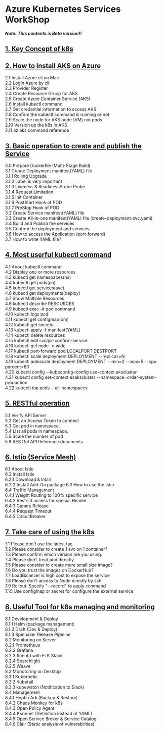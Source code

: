 # Azure Kubernetes Services WorkShop


***Note: This contents is Beta version!!***


## [1. Key Concept of k8s](Kubernetes-Workshop1.md)  

  
## [2. How to install AKS on Azure](Kubernetes-Workshop2.md)  
  
2.1 Install Azure cli on Mac  
2.2 Login Azure by cli  
2.3 Provider Register  
2.4 Create Resource Gruop for AKS  
2.5 Create Azure Container Service (AKS)  
2.6 Install kubectl command  
2.7 Get credential information to access AKS  
2.8 Confirm the kubectl command is running or not  
2.9 Scale the node for AKS node (VM) not pods  
2.10 Version up the k8s in AKS  
2.11 az aks command reference  
  
## [3. Basic operation to create and publish the Service](Kubernetes-Workshop3.md)
3.0 Prepare Dockerfile (Multi-Stage Build)  
3.1 Create Deployment manifest(YAML) file  
3.1.1 Rolling Upgrade  
3.1.2 Label is very important  
3.1.3 Liveness & ReadinessProbe Probe  
3.1.4 Request Limitation  
3.1.5 Init Container  
3.1.6 PostStart Hook of POD  
3.1.7 PreStop Hook of POD   
3.2 Create Service manifest(YAML) file  
3.3 Create All-in-one manifest(YAML) file (create-deployment-svc.yaml)  
3.4 Build and Publish the services  
3.5 Confirm the deployment and services  
3.6 How to access the Application (port-forward)  
3.7 How to write YAML file?  

## [4. Most userful kubectl command](Kubernetes-Workshop4.md)  
4.1 About kubectl command  
4.2 Display one or more resources  
4.3 kubectl get namespaces(ns)  
4.4 kubectl get pods(po)  
4.5 kubectl get services(svc)  
4.6 kubectl get deployments(deploy)  
4.7 Show Multiple Resources  
4.8 kubectl describe RESOURCES  
4.9 kubectl exec -it pod command  
4.10 kubectl logs pod  
4.11 kubectl get configmap(cm)  
4.12 kubectl get secrets  
4.13 kubectl apply -f manifest(YAML)  
4.14 kubectl delete resources  
4.15 kubectl edit svc/jsr-confirm-service  
4.16 kubectl get node -o wide  
4.17 kubectl port-forward pod LOCALPORT:DESTPORT  
4.18 kubectl scale deployment DEPLOYMENT --replicas=N  
4.19 kubectl autoscale deployment  DEPLOYMENT --min=2 --max=5 --cpu-percent=80  
4.20 kubectl config --kubeconfig=config use-context akscluster  
4.21 kubectl config set-context esakscluster --namespace=order-system-production  
4.22 kubectl top pods --all-namespaces  

## [5. RESTful operation](Kubernetes-Workshop5.md)    
5.1 Verify API Server  
5.2 Get an Access Token to connect  
5.3 Get pod in namespace.  
5.4 List all pods in namespace.  
5.5 Scale the number of pod  
5.6 RESTful API Reference documents

## [6. Istio (Service Mesh)](Kubernetes-Workshop6.md)

6.1 About Istio  
6.2 Install Istio  
6.2.1 Download & Intall  
6.2.2 Install Add-On package
6.3 How to use the Istio  
6.4 Traffic Management  
6.4.1 Weight Routing to 100% specific  service   
6.4.2 Restrict access for special Header  
6.4.3 Canary Release  
6.4.4 Request Timeout   
6.4.5 CircuitBreaker   


## [7. Take care of using the k8s](Kubernetes-Workshop7.md)    
7.1 Please don't use the latest tag  
7.2 Please consider to create 1 svc on 1 container?  
7.3 Please confirm which version are you using.  
7.4 Please don't treat pod directly  
7.5 Please consider to create more small size image?  
7.6 Do you trust the images on DockerHub?  
7.7 LoadBalancer is high cost to expose   the service  
7.8 Please don't access to Node directly by ssh  
7.9 Rollout: Specify "--record" to apply command  
7.10 Use configmap or secret for configure the external service

## [8. Useful Tool for k8s managing and monitoring](Kubernetes-Workshop8.md)    
8.1 Development & Deploy  
8.1.1 Helm (package management)  
8.1.2 Draft (Dev & Deploy)  
8.1.3 Spinnaker Release Pipeline  
8.2 Monitoring on Server  
8.2.1 Prometheus  
8.2.2 Grafana  
8.2.3 fluentd with ELK Stack  
8.2.4 Searchlight  
8.2.5 Weave  
8.3 Monotoring on Desktop  
8.3.1 Kubernetic  
8.3.2 Kubetail  
8.3.3 kubewatch (Notification to Slack)  
8.4 Management  
8.4.1 Heptio Ark (Backup & Restore)  
8.4.2 Chaos Monkey for k8s  
8.4.3 Open Policy Agent  
8.4.4 Ksonnet (Definition instead of YAML)  
8.4.5 Open Service Broker & Service Catalog  
8.4.6 Clair (Static analysis of vulnerabilities)  